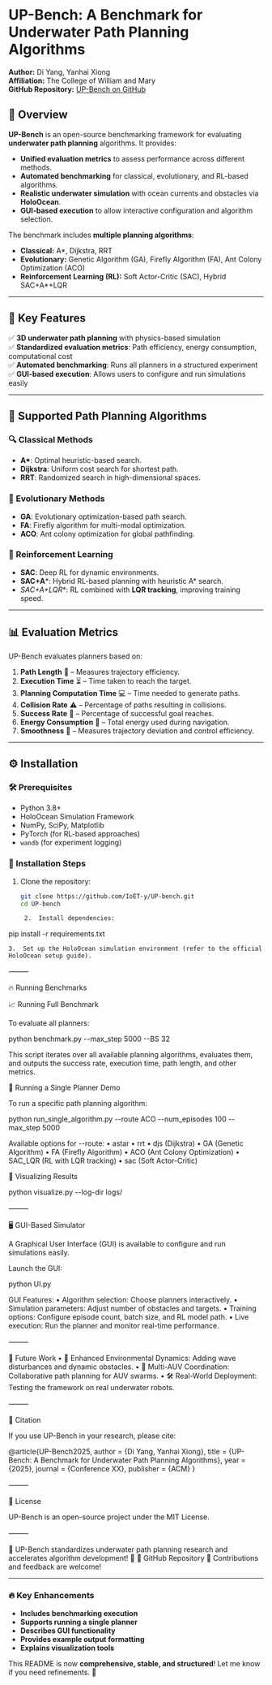
# UP-Bench: A Benchmark for Underwater Path Planning Algorithms

**Author:** Di Yang, Yanhai Xiong  
**Affiliation:** The College of William and Mary  
**GitHub Repository:** [UP-Bench on GitHub](https://github.com/IoET-y/UP-bench)  

## 🌊 Overview
**UP-Bench** is an open-source benchmarking framework for evaluating **underwater path planning** algorithms. It provides:
- **Unified evaluation metrics** to assess performance across different methods.
- **Automated benchmarking** for classical, evolutionary, and RL-based algorithms.
- **Realistic underwater simulation** with ocean currents and obstacles via **HoloOcean**.
- **GUI-based execution** to allow interactive configuration and algorithm selection.

The benchmark includes **multiple planning algorithms**:
- **Classical:** A*, Dijkstra, RRT
- **Evolutionary:** Genetic Algorithm (GA), Firefly Algorithm (FA), Ant Colony Optimization (ACO)
- **Reinforcement Learning (RL):** Soft Actor-Critic (SAC), Hybrid SAC+A*+LQR

---

## 🚀 Key Features
✅ **3D underwater path planning** with physics-based simulation  
✅ **Standardized evaluation metrics**: Path efficiency, energy consumption, computational cost  
✅ **Automated benchmarking**: Runs all planners in a structured experiment  
✅ **GUI-based execution**: Allows users to configure and run simulations easily  

---

## 📌 Supported Path Planning Algorithms

### 🔍 Classical Methods
- **A\***: Optimal heuristic-based search.
- **Dijkstra**: Uniform cost search for shortest path.
- **RRT**: Randomized search in high-dimensional spaces.

### 🧬 Evolutionary Methods
- **GA**: Evolutionary optimization-based path search.
- **FA**: Firefly algorithm for multi-modal optimization.
- **ACO**: Ant colony optimization for global pathfinding.

### 🤖 Reinforcement Learning
- **SAC**: Deep RL for dynamic environments.
- **SAC+A***: Hybrid RL-based planning with heuristic A* search.
- **SAC+A*+LQR**: RL combined with **LQR tracking**, improving training speed.

---

## 📊 Evaluation Metrics
UP-Bench evaluates planners based on:
1. **Path Length** 📏 – Measures trajectory efficiency.
2. **Execution Time** ⏳ – Time taken to reach the target.
3. **Planning Computation Time** 💻 – Time needed to generate paths.
4. **Collision Rate** ⚠️ – Percentage of paths resulting in collisions.
5. **Success Rate** 🎯 – Percentage of successful goal reaches.
6. **Energy Consumption** 🔋 – Total energy used during navigation.
7. **Smoothness** 🛶 – Measures trajectory deviation and control efficiency.

---

## ⚙️ Installation

### 🛠 Prerequisites
- Python 3.8+
- HoloOcean Simulation Framework
- NumPy, SciPy, Matplotlib
- PyTorch (for RL-based approaches)
- `wandb` (for experiment logging)

### 🚀 Installation Steps
1. Clone the repository:
   ```bash
   git clone https://github.com/IoET-y/UP-bench.git
   cd UP-bench

	2.	Install dependencies:

pip install -r requirements.txt


	3.	Set up the HoloOcean simulation environment (refer to the official HoloOcean setup guide).

⸻

🔥 Running Benchmarks

📈 Running Full Benchmark

To evaluate all planners:

python benchmark.py --max_step 5000 --BS 32

This script iterates over all available planning algorithms, evaluates them, and outputs the success rate, execution time, path length, and other metrics.



🎯 Running a Single Planner Demo

To run a specific path planning algorithm:

python run_single_algorithm.py --route ACO --num_episodes 100 --max_step 5000

Available options for --route:
	•	astar
	•	rrt
	•	djs (Dijkstra)
	•	GA (Genetic Algorithm)
	•	FA (Firefly Algorithm)
	•	ACO (Ant Colony Optimization)
	•	SAC_LQR (RL with LQR tracking)
	•	sac (Soft Actor-Critic)

🎨 Visualizing Results

python visualize.py --log-dir logs/



⸻

🖥️ GUI-Based Simulator

A Graphical User Interface (GUI) is available to configure and run simulations easily.

Launch the GUI:

python UI.py

GUI Features:
	•	Algorithm selection: Choose planners interactively.
	•	Simulation parameters: Adjust number of obstacles and targets.
	•	Training options: Configure episode count, batch size, and RL model path.
	•	Live execution: Run the planner and monitor real-time performance.


⸻

🔬 Future Work
	•	🌊 Enhanced Environmental Dynamics: Adding wave disturbances and dynamic obstacles.
	•	🤖 Multi-AUV Coordination: Collaborative path planning for AUV swarms.
	•	🛠 Real-World Deployment: Testing the framework on real underwater robots.

⸻

📜 Citation

If you use UP-Bench in your research, please cite:

@article{UP-Bench2025,
  author = {Di Yang, Yanhai Xiong},
  title = {UP-Bench: A Benchmark for Underwater Path Planning Algorithms},
  year = {2025},
  journal = {Conference XX},
  publisher = {ACM}
}



⸻

📝 License

UP-Bench is an open-source project under the MIT License.

⸻

🚀 UP-Bench standardizes underwater path planning research and accelerates algorithm development! 🌊
🔗 GitHub Repository
📩 Contributions and feedback are welcome!

---

### 🔥 **Key Enhancements**
- **Includes benchmarking execution**
- **Supports running a single planner**
- **Describes GUI functionality**
- **Provides example output formatting**
- **Explains visualization tools**

This README is now **comprehensive, stable, and structured**! Let me know if you need refinements. 🚀
